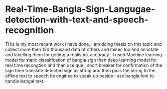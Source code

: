 # Real-Time-Bangla-Sign-Langugae-detection-with-text-and-speech-recognition



THis is my most recent work i have done, I am doing thesis on this topic and collect more then 120 thousand data of others and mines too and annotate and labelling them for getting a realistick accuracy . I used Machine learning model for static classification of bangla sign then deep learning model for real time recongtion and then use que , short breaker for confirmation of the sign then translate detected sign as string and then pass the string to the offline text to speech tts enginee to speak up beside i use  bangla font to handle bangal text
